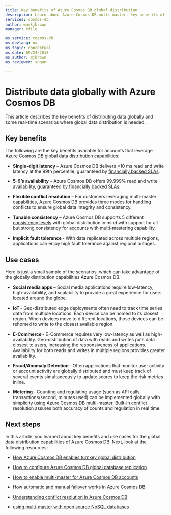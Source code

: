 ```yaml
---
title: Key benefits of Azure Cosmos DB global distribution
description: Learn about Azure Cosmos DB multi-master, key benefits offered by geo-replication, multi-master and use cases where it is helpful.
services: cosmos-db
author: markjbrown
manager: kfile

ms.service: cosmos-db
ms.devlang: na
ms.topic: conceptual
ms.date: 09/24/2018
ms.author: mjbrown
ms.reviewer: sngun

---
```


# Distribute data globally with Azure Cosmos DB

This article describes the key benefits of distributing data globally and some real-time scenarios where global data distribution is needed.

## Key benefits

The following are the key benefits available for accounts that leverage Azure Cosmos DB global data distribution capabilities:

* **Single-digit latency** – Azure Cosmos DB delivers <10 ms read and write latency at the 99th percentile, guaranteed by [financially backed SLAs](https://azure.microsoft.com/support/legal/sla/cosmos-db/).

* **5-9’s availability** – Azure Cosmos DB offers 99.999% read and write availability, guaranteed by [financially backed SLAs](https://azure.microsoft.com/support/legal/sla/cosmos-db/).

* **Flexible conflict resolution** – For customers leveraging multi-master capabilities, Azure Cosmos DB provides three modes for handling conflicts to ensure global data integrity and consistency.

* **Tunable consistency** – Azure Cosmos DB supports 5 different [consistency levels](consistency-levels.md) with global distribution in mind with support for all but strong consistency for accounts with multi-mastering capability.

* **Implicit fault tolerance** - With data replicated across multiple regions, applications can enjoy high fault tolerance against regional outages.

## Use cases

Here is just a small sample of the scenarios, which can take advantage of the globally distribution capabilities Azure Cosmos DB.

* **Social media apps** – Social media applications require low-latency, high-availability, and scalability to provide a great experience for users located around the globe.

* **IoT** - Geo-distributed edge deployments often need to track time series data from multiple locations. Each device can be homed to its closest region. When devices move to different locations, those devices can be rehomed to write to the closest available region.

* **E-Commerce** - E-Commerce requires very low-latency as well as high-availability. Geo-distribution of data with reads and writes puts data closest to users, increasing the responsiveness of applications. Availability for both reads and writes in multiple regions provides greater availability.

* **Fraud/Anomaly Detection** - Often applications that monitor user activity or account activity are globally distributed and must keep track of several events simultaneously to update scores to keep the risk metrics inline.

* **Metering** - Counting and regulating usage (such as API calls, transactions/second, minutes used) can be implemented globally with simplicity using Azure Cosmos DB multi-master. Built-in conflict resolution assures both accuracy of counts and regulation in real time.

## Next steps  

In this article, you learned about key benefits and use cases for the global data distribution capabilities of Azure Cosmos DB. Next, look at the following resources:

* [How Azure Cosmos DB enables turnkey global distribution](distribute-data-globally-turnkey.md)

* [How to configure Azure Cosmos DB global database replication](tutorial-global-distribution-sql-api.md)

* [How to enable multi-master for Azure Cosmos DB accounts](enable-multi-master.md)

* [How automatic and manual failover works in Azure Cosmos DB](high-availability.md)

* [Understanding conflict resolution in Azure Cosmos DB](multi-master-conflict-resolution.md)

* [using multi-master with open source NoSQL databases](multi-master-oss-nosql.md)
